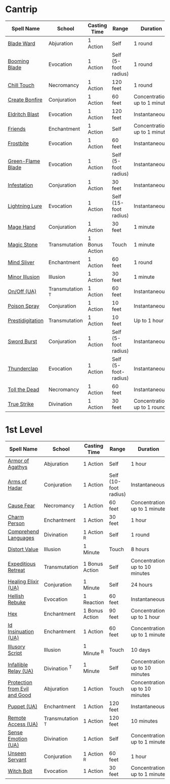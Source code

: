 # Cantrip

| Spell Name                                              | School                     | Casting Time   | Range                 | Duration                      | Components |
| ------------------------------------------------------- | -------------------------- | -------------- | --------------------- | ----------------------------- | ---------- |
| [Blade Ward](../Cantrips/Blade%20Ward.md)               | Abjuration                 | 1 Action       | Self                  | 1 round                       | V, S       |
| [Booming Blade](../Cantrips/Booming%20Blade.md)         | Evocation                  | 1 Action       | Self (5-foot radius)  | 1 round                       | S, M       |
| [Chill Touch](../Cantrips/Chill%20Touch.md)             | Necromancy                 | 1 Action       | 120 feet              | 1 round                       | V, S       |
| [Create Bonfire](../Cantrips/Create%20Bonfire.md)       | Conjuration                | 1 Action       | 60 feet               | Concentration, up to 1 minute | V, S       |
| [Eldritch Blast](../Cantrips/Eldritch%20Blast.md)       | Evocation                  | 1 Action       | 120 feet              | Instantaneous                 | V, S       |
| [Friends](../Cantrips/Friends.md)                       | Enchantment                | 1 Action       | Self                  | Concentration, up to 1 minute | S, M       |
| [Frostbite](../Cantrips/Frostbite.md)                   | Evocation                  | 1 Action       | 60 feet               | Instantaneous                 | V, S       |
| [Green-Flame Blade](../Cantrips/Green-Flame%20Blade.md) | Evocation                  | 1 Action       | Self (5-foot radius)  | Instantaneous                 | S, M       |
| [Infestation](../Cantrips/Infestation.md)               | Conjuration                | 1 Action       | 30 feet               | Instantaneous                 | V, S, M    |
| [Lightning Lure](../Cantrips/Lightning%20Lure.md)       | Evocation                  | 1 Action       | Self (15-foot radius) | Instantaneous                 | V          |
| [Mage Hand](../Cantrips/Mage%20Hand.md)                 | Conjuration                | 1 Action       | 30 feet               | 1 minute                      | V, S       |
| [Magic Stone](../Cantrips/Magic%20Stone.md)             | Transmutation              | 1 Bonus Action | Touch                 | 1 minute                      | V, S       |
| [Mind Sliver](../Cantrips/Mind%20Sliver.md)             | Enchantment                | 1 Action       | 60 feet               | 1 round                       | V          |
| [Minor Illusion](../Cantrips/Minor%20Illusion.md)       | Illusion                   | 1 Action       | 30 feet               | 1 minute                      | S, M       |
| [On/Off (UA)](../Cantrips/On-Off%20(UA).md)             | Transmutation <sup>T</sup> | 1 Action       | 60 feet               | Instantaneous                 | V, S       |
| [Poison Spray](../Cantrips/Poison%20Spray.md)           | Conjuration                | 1 Action       | 10 feet               | Instantaneous                 | V, S       |
| [Prestidigitation](../Cantrips/Prestidigitation.md)     | Transmutation              | 1 Action       | 10 feet               | Up to 1 hour                  | V, S       |
| [Sword Burst](../Cantrips/Sword%20Burst.md)             | Conjuration                | 1 Action       | Self (5-foot radius)  | Instantaneous                 | V          |
| [Thunderclap](../Cantrips/Thunderclap.md)               | Evocation                  | 1 Action       | Self (5-foot-radius)  | Instantaneous                 | S          |
| [Toll the Dead](../Cantrips/Toll%20the%20Dead.md)       | Necromancy                 | 1 Action       | 60 feet               | Instantaneous                 | V, S       |
| [True Strike](../Cantrips/True%20Strike.md)             | Divination                 | 1 Action       | 30 feet               | Concentration up to 1 round   | S          |
# 1st Level

| Spell Name                                                                          | School                     | Casting Time          | Range                 | Duration                        | Components |
| ----------------------------------------------------------------------------------- | -------------------------- | --------------------- | --------------------- | ------------------------------- | ---------- |
| [Armor of Agathys](../Level1/Armor%20of%20Agathys.md)                               | Abjuration                 | 1 Action              | Self                  | 1 hour                          | V, S, M    |
| [Arms of Hadar](../Level1/Arms%20of%20Hadar.md)                                     | Conjuration                | 1 Action              | Self (10-foot radius) | Instantaneous                   | V, S       |
| [Cause Fear](../Level1/Cause%20Fear.md)                                             | Necromancy                 | 1 Action              | 60 feet               | Concentration, up to 1 minute   | V, S       |
| [Charm Person](../Level1/Charm%20Person.md)                                         | Enchantment                | 1 Action              | 30 feet               | 1 hour                          | V, S       |
| [Comprehend Languages](../Level1/Comprehend%20Languages.md)                         | Divination                 | 1 Action <sup>R</sup> | Self                  | 1 round                         | V, S, M    |
| [Distort Value](../Level1/Distort%20Value.md)                                       | Illusion                   | 1 Minute              | Touch                 | 8 hours                         | V          |
| [Expeditious Retreat](../Level1/Expeditious%20Retreat.md)                           | Transmutation              | 1 Bonus Action        | Self                  | Concentration, up to 10 minutes | V, S       |
| [Healing Elixir (UA)](../Level1/Healing%20Elixir%20(UA).md)                         | Conjuration                | 1 Minute              | Self                  | 24 hours                        | V, S, M    |
| [Hellish Rebuke](../Level1/Hellish%20Rebuke.md)                                     | Evocation                  | 1 Reaction            | 60 feet               | Instantaneous                   | V, S       |
| [Hex](../Level1/Hex.md)                                                             | Enchantment                | 1 Bonus Action        | 90 feet               | Concentration, up to 1 hour     | V, S, M    |
| [Id Insinuation (UA)](../Level1/Id%20Insinuation%20(UA).md)                         | Enchantment                | 1 Action              | 60 feet               | Concentration, up to 1 minute   | V, S       |
| [Illusory Script](../Level1/Illusory%20Script.md)                                   | Illusion                   | 1 Minute <sup>R</sup> | Touch                 | 10 days                         | S, M       |
| [Infallible Relay (UA)](../Level1/Infallible%20Relay%20(UA).md)                     | Divination <sup>T</sup>    | 1 Minute              | Self                  | Concentration, up to 10 minutes | V, S, M    |
| [Protection from Evil and Good](../Level1/Protection%20from%20Evil%20and%20Good.md) | Abjuration                 | 1 Action              | Touch                 | Concentration, up to 10 minutes | V, S, M    |
| [Puppet (UA)](../Level1/Puppet%20(UA).md)                                           | Enchantment                | 1 Action              | 120 feet              | Instantaneous                   | V          |
| [Remote Access (UA)](../Level1/Remote%20Access%20(UA).md)                           | Transmutation <sup>T</sup> | 1 Action              | 120 feet              | 10 minutes                      | V, S       |
| [Sense Emotion (UA)](../Level1/Sense%20Emotion%20(UA).md)                           | Divination                 | 1 Action              | Self                  | Concentration, up to 1 minute   | V, S       |
| [Unseen Servant](../Level1/Unseen%20Servant.md)                                     | Conjuration                | 1 Action <sup>R</sup> | 60 feet               | 1 hour                          | V, S, M    |
| [Witch Bolt](../Level1/Witch%20Bolt.md)                                             | Evocation                  | 1 Action              | 30 feet               | Concentration, up to 1 minute   | V, S, M    |
